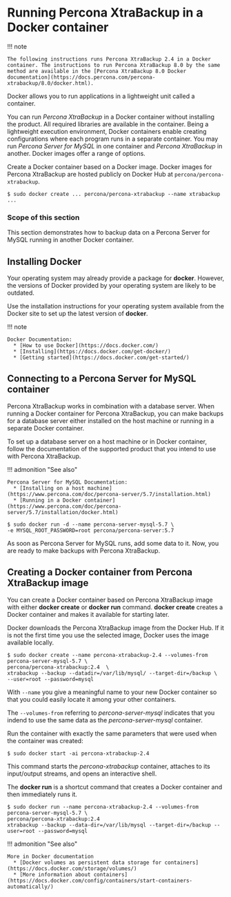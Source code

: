 # Running Percona XtraBackup in a Docker container

!!! note

    The following instructions runs Percona XtraBackup 2.4 in a Docker container. The instructions to run Percona XtraBackup 8.0 by the same method are available in the [Percona XtraBackup 8.0 Docker documentation](https://docs.percona.com/percona-xtrabackup/8.0/docker.html).

Docker allows you to run applications in a lightweight unit called a container.

You can run *Percona XtraBackup* in a Docker container without installing the product. All required libraries are available in
the container. Being a lightweight execution environment, Docker containers enable creating
configurations where each program runs in a separate container. You may run
*Percona Server for MySQL* in one container and *Percona XtraBackup* in another. Docker images offer a range of options.

Create a Docker container based on a Docker image. Docker images for Percona XtraBackup
are hosted publicly on Docker Hub at `percona/percona-xtrabackup`.

```shell
$ sudo docker create ... percona/percona-xtrabackup --name xtrabackup ...
```

### Scope of this section

This section demonstrates how to backup data
on a Percona Server for MySQL running in another Docker container.

## Installing Docker

Your operating system may already provide a package for **docker**. However,
the versions of Docker provided by your operating system are likely to be
outdated.

Use the installation instructions for your operating system available from the
Docker site to set up the latest version of **docker**.

!!! note

    Docker Documentation:
      * [How to use Docker](https://docs.docker.com/)
      * [Installing](https://docs.docker.com/get-docker/)
      * [Getting started](https://docs.docker.com/get-started/)


## Connecting to a Percona Server for MySQL container

Percona XtraBackup works in combination with a database server. When
running a Docker container for Percona XtraBackup, you can make
backups for a database server either installed on the host machine or running
in a separate Docker container.

To set up a database server on a host machine or in Docker
container, follow the documentation of the supported product that you
intend to use with Percona XtraBackup.

!!! admonition "See also"

    Percona Server for MySQL Documentation:
      * [Installing on a host machine](https://www.percona.com/doc/percona-server/5.7/installation.html)
      * [Running in a Docker container](https://www.percona.com/doc/percona-server/5.7/installation/docker.html)

```shell
$ sudo docker run -d --name percona-server-mysql-5.7 \
-e MYSQL_ROOT_PASSWORD=root percona/percona-server:5.7
```

As soon as Percona Server for MySQL runs, add some data to it. Now, you are
ready to make backups with Percona XtraBackup.

## Creating a Docker container from Percona XtraBackup image

You can create a Docker container based on Percona XtraBackup image with
either **docker create** or **docker run** command. **docker create**
creates a Docker container and makes it available for starting later.

Docker downloads the Percona XtraBackup image from the Docker Hub. If it
is not the first time you use the selected image, Docker uses the image available locally.

```shell
$ sudo docker create --name percona-xtrabackup-2.4 --volumes-from percona-server-mysql-5.7 \
percona/percona-xtrabackup:2.4  \
xtrabackup --backup --datadir=/var/lib/mysql/ --target-dir=/backup \
--user=root --password=mysql
```

With `--name` you give a meaningful name to your new Docker container so
that you could easily locate it among your other containers.

The `--volumes-from` referring to *percona-server-mysql* indicates that you
indend to use the same data as the *percona-server-mysql* container.

Run the container with exactly the same parameters that were used when the container was created:

```shell
$ sudo docker start -ai percona-xtrabackup-2.4
```

This command starts the *percona-xtrabackup* container, attaches to its
input/output streams, and opens an interactive shell.

The **docker run** is a shortcut command that creates a Docker container and then immediately runs it.

```shell
$ sudo docker run --name percona-xtrabackup-2.4 --volumes-from percona-server-mysql-5.7 \
percona/percona-xtrabackup:2.4
xtrabackup --backup --data-dir=/var/lib/mysql --target-dir=/backup --user=root --password=mysql
```

!!! admonition "See also"

    More in Docker documentation
      * [Docker volumes as persistent data storage for containers](https://docs.docker.com/storage/volumes/)
      * [More information about containers](https://docs.docker.com/config/containers/start-containers-automatically/)

